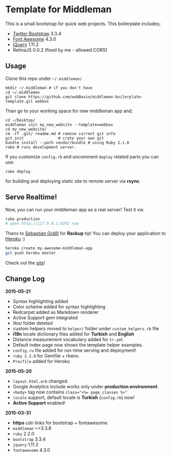# Template for Middleman

This is a small bootstrap for quick web projects. This boilerplate includes;

- [Twitter Bootstrap][1] 3.3.4
- [Font Awesome][2] 4.3.0
- [jQuery][3] 1.11.2
- RetinaJS 0.0.2 (fixed by me - allowed CORS)

## Usage

Clone this repo under `~/.middleman/`

    mkdir ~/.middleman # if you don't have
    cd ~/.middleman
    git clone https://github.com/webBoxio/middleman-boilerplate-template.git webbox

Than go to your working space for new middleman app and;

    cd ~/Desktop/
    middleman init my_new_website --template=webbox
    cd my_new_website/
    rm -rf .git/ readme.md # remove current git info
    git init               # crate your own git
    bundle install --path vendor/bundle # using Ruby 2.1.0
    rake # runs development server.

If you customize `config.rb` and uncomment `deploy` related parts
you can use:

    rake deploy

for building and deploying static site to remote server via **rsync**.

## Serve Realtime!

Now, you can run your middleman app as a real server! Test it via

```bash
rake production
# open http://127.0.0.1:9292 now
```

Thanx to [Sebastian Gräßl](https://github.com/bastilian) for **Rackup** tip!
You can deploy your application to [Heroku](http://heroku.com) :)

```bash
heroku create my-awesome-middleman-app
git push heroku master
```

Check out the [site](https://middleman-live-server.herokuapp.com/)!

## Change Log

**2015-05-21**

* Syntax highlighting added
* Color scheme added for syntax highlighting
* Redcarpet added as Markdown renderer
* Active Support gem integrated
* libs/ folder deleted
* custom helpers moved to `helper/` folder under `custom_helpers.rb` file
* **i18n** locale dictionary files added for **Turkish** and **English**
* Distance measurement vocabulary added for `tr.yml`
* Default index page now shows the template helper examples.
* `config.ru` file added for run-time serving and deployment!
* `ruby 2.2.0` for Gemfile + rbenv.
* `Procfile` added for Heroku

**2015-05-20**

* `layout.html.erb` changed.
* Google Analytics include works only under **production environment**.
* `<body>` tag now contains `class="<%= page_classes %>"`
* `locale` support, default locale is **Turkish** (`config.rb`) now!
* **Active Support** enabled!

**2015-03-31**

* **https** cdn links for bootstrap + fontawesome
* `middleman` ~>3.3.8
* `ruby` 2.2.0
* `bootstrap` 3.3.4
* `jquery` 1.11.2
* `fontawesome` 4.3.0




[1]: http://getbootstrap.com/
[2]: http://fontawesome.io
[3]: http://jquery.com/download/
